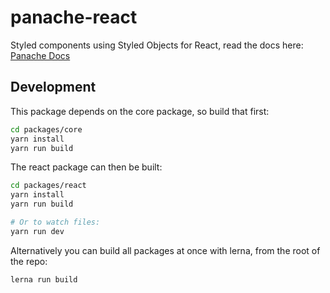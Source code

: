 # panache-react

Styled components using Styled Objects for React, read the docs here: [Panache Docs](https://panachejs.netlify.app/)

## Development

This package depends on the core package, so build that first:

```bash
cd packages/core
yarn install
yarn run build
```

The react package can then be built:

```bash
cd packages/react
yarn install
yarn run build

# Or to watch files:
yarn run dev
```

Alternatively you can build all packages at once with lerna, from the root of the repo:

```
lerna run build
```